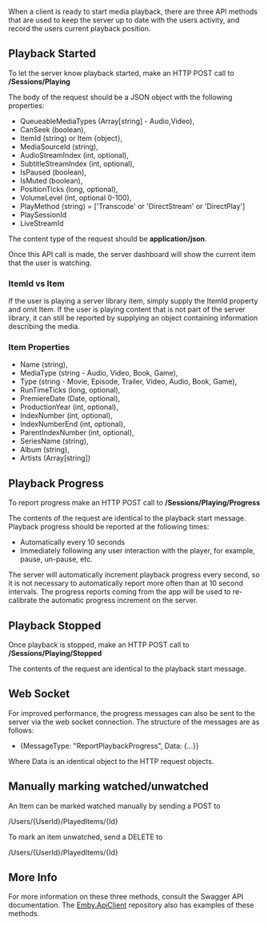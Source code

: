 When a client is ready to start media playback, there are three API methods that are used to keep the server up to date with the users activity, and record the users current playback position.

## Playback Started

To let the server know playback started, make an HTTP POST call to **/Sessions/Playing**

The body of the request should be a JSON object with the following properties:

* QueueableMediaTypes (Array[string] - Audio,Video),
* CanSeek (boolean),
* ItemId (string) or Item {object},
* MediaSourceId (string),
* AudioStreamIndex (int, optional),
* SubtitleStreamIndex (int, optional),
* IsPaused (boolean),
* IsMuted (boolean),
* PositionTicks (long, optional),
* VolumeLevel (int, optional 0-100),
* PlayMethod (string) = ['Transcode' or 'DirectStream' or 'DirectPlay']
* PlaySessionId
* LiveStreamId

The content type of the request should be **application/json**.

Once this API call is made, the server dashboard will show the current item that the user is watching.

### ItemId vs Item

If the user is playing a server library item, simply supply the ItemId property and omit Item. If the user is playing content that is not part of the server library, it can still be reported by supplying an object containing information describing the media.

### Item Properties

* Name (string),
* MediaType (string - Audio, Video, Book, Game),
* Type (string - Movie, Episode, Trailer, Video, Audio, Book, Game),
* RunTimeTicks (long, optional),
* PremiereDate (Date, optional),
* ProductionYear (int, optional),
* IndexNumber (int, optional),
* IndexNumberEnd (int, optional),
* ParentIndexNumber (int, optional),
* SeriesName (string),
* Album (string),
* Artists (Array[string])

## Playback Progress

To report progress make an HTTP POST call to **/Sessions/Playing/Progress**

The contents of the request are identical to the playback start message. Playback progress should be reported at the following times:

* Automatically every 10 seconds
* Immediately following any user interaction with the player, for example, pause, un-pause, etc.

The server will automatically increment playback progress every second, so it is not necessary to automatically report more often than at 10 second intervals. The progress reports coming from the app will be used to re-calibrate the automatic progress increment on the server.

## Playback Stopped

Once playback is stopped, make an HTTP POST call to **/Sessions/Playing/Stopped**

The contents of the request are identical to the playback start message.

## Web Socket

For improved performance, the progress messages can also be sent to the server via the web socket connection. The structure of the messages are as follows:

* {MessageType: "ReportPlaybackProgress", Data: {...}}

Where Data is an identical object to the HTTP request objects.

## Manually marking watched/unwatched

An Item can be marked watched manually by sending a POST to 

/Users/{UserId}/PlayedItems/{Id}

To mark an item unwatched, send a DELETE to

/Users/{UserId}/PlayedItems/{Id}

## More Info

For more information on these three methods, consult the Swagger API documentation. The [Emby.ApiClient](https://github.com/MediaBrowser/MediaBrowser.ApiClient) repository also has examples of these methods.